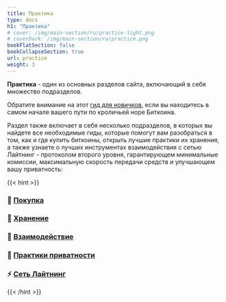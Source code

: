 ```yaml
---
title: Практика
type: docs
h1: "Практика"
# cover: /img/main-section/ru/practice-light.png
# coverDark: /img/main-section/ru/practice.png
bookFlatSection: false
bookCollapseSection: true
url: practice
weight: 3
---
```



__Практика__ - один из основных разделов сайта, включающий в себя множество подразделов.

Обратите внимание на этот [гид для новичков](/start/guide), если вы находитесь в самом начале вашего пути по кроличьей норе Биткоина.

Раздел также включает в себя несколько подразделов, в которых вы найдете все необходимые гиды, которые помогут вам разобраться в том, как и где купить биткоины, открыть лучшие практики их хранения, а также узнаете о лучших инструментах взаимодействия с сетью Лайтнинг - протоколом второго уровня, гарантирующем минимальные комиссии, максимальную скорость передачи средств и улучшающем вашу приватность:

{{< hint >}}
### 👛 [Покупка](/practice/buy)

### 🔐 [Хранение](/practice/hodl)

### 🤝 [Взаимодействие](/practice/interact)

### 🥷 [Практики приватности](/practice-privacy)

### ⚡️ [Сеть Лайтнинг](/practice/lightning)
{{< /hint >}}